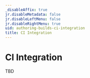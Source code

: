```yaml
---
_disableAffix: true
jr.disableMetadata: false
jr.disableLeftMenu: false
jr.disableRightMenu: true
uid: authoring-builds-ci-integration
title: CI Integration
---
```


# CI Integration

TBD
